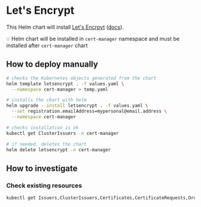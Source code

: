 # Let's Encrypt

This Helm chart will install [Let's Encrpyt](https://letsencrypt.org/) ([docs](https://letsencrypt.org/docs/)).

💡 Helm chart will be installed in `cert-manager` namespace and must be installed after `cert-manager` chart

## How to deploy manually

```bash
# checks the Kubernetes objects generated from the chart
helm template letsencrypt . -f values.yaml \
  --namespace cert-manager > temp.yaml

# installs the chart with helm
helm upgrade --install letsencrypt . -f values.yaml \
  --set registration.emailAddress=mypersonal@email.address \
  --namespace cert-manager

# checks installation is ok
kubectl get ClusterIssuers -n cert-manager

# if needed, deletes the chart
helm delete letsencrypt -n cert-manager
```

## How to investigate

### Check existing resources

```bash
kubectl get Issuers,ClusterIssuers,Certificates,CertificateRequests,Orders,Challenges --all-namespaces
```
